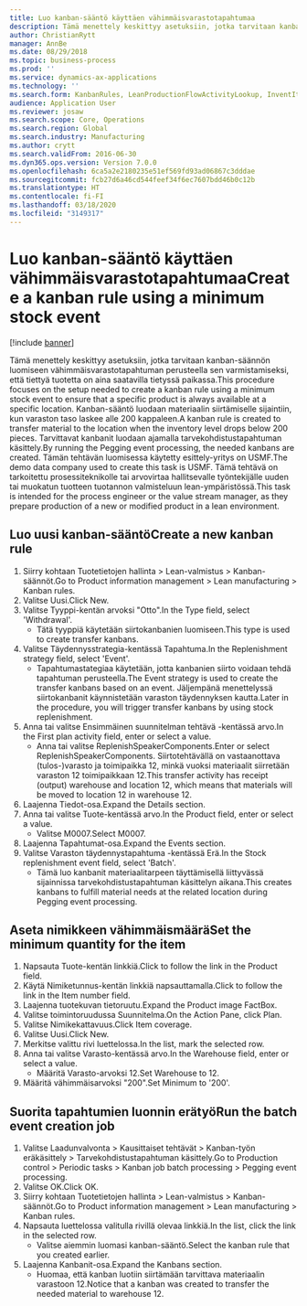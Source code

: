 ```yaml
---
title: Luo kanban-sääntö käyttäen vähimmäisvarastotapahtumaa
description: Tämä menettely keskittyy asetuksiin, jotka tarvitaan kanban-säännön luomiseen vähimmäisvarastotapahtuman perusteella sen varmistamiseksi, että tiettyä tuotetta on aina saatavilla tietyssä paikassa.
author: ChristianRytt
manager: AnnBe
ms.date: 08/29/2018
ms.topic: business-process
ms.prod: ''
ms.service: dynamics-ax-applications
ms.technology: ''
ms.search.form: KanbanRules, LeanProductionFlowActivityLookup, InventItemIdLookupSimple, EcoResProductInformationDialog, EcoResProductDetailsExtended, ReqItemTable, InventLocationIdLookup
audience: Application User
ms.reviewer: josaw
ms.search.scope: Core, Operations
ms.search.region: Global
ms.search.industry: Manufacturing
ms.author: crytt
ms.search.validFrom: 2016-06-30
ms.dyn365.ops.version: Version 7.0.0
ms.openlocfilehash: 6ca5a2e2180235e51ef569fd93ad06867c3dddae
ms.sourcegitcommit: fcb27d6a46cd544feef34f6ec7607bdd46b0c12b
ms.translationtype: HT
ms.contentlocale: fi-FI
ms.lasthandoff: 03/18/2020
ms.locfileid: "3149317"
---
```

# <a name="create-a-kanban-rule-using-a-minimum-stock-event"></a><span data-ttu-id="e009c-103">Luo kanban-sääntö käyttäen vähimmäisvarastotapahtumaa</span><span class="sxs-lookup"><span data-stu-id="e009c-103">Create a kanban rule using a minimum stock event</span></span>

[!include [banner](../../includes/banner.md)]

<span data-ttu-id="e009c-104">Tämä menettely keskittyy asetuksiin, jotka tarvitaan kanban-säännön luomiseen vähimmäisvarastotapahtuman perusteella sen varmistamiseksi, että tiettyä tuotetta on aina saatavilla tietyssä paikassa.</span><span class="sxs-lookup"><span data-stu-id="e009c-104">This procedure focuses on the setup needed to create a kanban rule using a minimum stock event to ensure that a specific product is always available at a specific location.</span></span> <span data-ttu-id="e009c-105">Kanban-sääntö luodaan materiaalin siirtämiselle sijaintiin, kun varaston taso laskee alle 200 kappaleen.</span><span class="sxs-lookup"><span data-stu-id="e009c-105">A kanban rule is created to transfer material to the location when the inventory level drops below 200 pieces.</span></span> <span data-ttu-id="e009c-106">Tarvittavat kanbanit luodaan ajamalla tarvekohdistustapahtuman käsittely.</span><span class="sxs-lookup"><span data-stu-id="e009c-106">By running the Pegging event processing, the needed kanbans are created.</span></span> <span data-ttu-id="e009c-107">Tämän tehtävän luomisessa käytetty esittely-yritys on USMF.</span><span class="sxs-lookup"><span data-stu-id="e009c-107">The demo data company used to create this task is USMF.</span></span> <span data-ttu-id="e009c-108">Tämä tehtävä on tarkoitettu prosessiteknikolle tai arvovirtaa hallitsevalle työntekijälle uuden tai muokatun tuotteen tuotannon valmisteluun lean-ympäristössä.</span><span class="sxs-lookup"><span data-stu-id="e009c-108">This task is intended for the process engineer or the value stream manager, as they prepare production of a new or modified product in a lean environment.</span></span>


## <a name="create-a-new-kanban-rule"></a><span data-ttu-id="e009c-109">Luo uusi kanban-sääntö</span><span class="sxs-lookup"><span data-stu-id="e009c-109">Create a new kanban rule</span></span>
1. <span data-ttu-id="e009c-110">Siirry kohtaan Tuotetietojen hallinta > Lean-valmistus > Kanban-säännöt.</span><span class="sxs-lookup"><span data-stu-id="e009c-110">Go to Product information management > Lean manufacturing > Kanban rules.</span></span>
2. <span data-ttu-id="e009c-111">Valitse Uusi.</span><span class="sxs-lookup"><span data-stu-id="e009c-111">Click New.</span></span>
3. <span data-ttu-id="e009c-112">Valitse Tyyppi-kentän arvoksi "Otto".</span><span class="sxs-lookup"><span data-stu-id="e009c-112">In the Type field, select 'Withdrawal'.</span></span>
    * <span data-ttu-id="e009c-113">Tätä tyyppiä käytetään siirtokanbanien luomiseen.</span><span class="sxs-lookup"><span data-stu-id="e009c-113">This type is used to create transfer kanbans.</span></span>  
4. <span data-ttu-id="e009c-114">Valitse Täydennysstrategia-kentässä Tapahtuma.</span><span class="sxs-lookup"><span data-stu-id="e009c-114">In the Replenishment strategy field, select 'Event'.</span></span>
    * <span data-ttu-id="e009c-115">Tapahtumastategiaa käytetään, jotta kanbanien siirto voidaan tehdä tapahtuman perusteella.</span><span class="sxs-lookup"><span data-stu-id="e009c-115">The Event strategy is used to create the transfer kanbans based on an event.</span></span> <span data-ttu-id="e009c-116">Jäljempänä menettelyssä siirtokanbanit käynnistetään varaston täydennyksen kautta.</span><span class="sxs-lookup"><span data-stu-id="e009c-116">Later in the procedure, you will trigger transfer kanbans by using stock replenishment.</span></span>  
5. <span data-ttu-id="e009c-117">Anna tai valitse Ensimmäinen suunnitelman tehtävä -kentässä arvo.</span><span class="sxs-lookup"><span data-stu-id="e009c-117">In the First plan activity field, enter or select a value.</span></span>
    * <span data-ttu-id="e009c-118">Anna tai valitse ReplenishSpeakerComponents.</span><span class="sxs-lookup"><span data-stu-id="e009c-118">Enter or select ReplenishSpeakerComponents.</span></span> <span data-ttu-id="e009c-119">Siirtotehtävällä on vastaanottava (tulos-)varasto ja toimipaikka 12, minkä vuoksi materiaalit siirretään varaston 12 toimipaikkaan 12.</span><span class="sxs-lookup"><span data-stu-id="e009c-119">This transfer activity has receipt (output) warehouse and location 12, which means that materials will be moved to location 12 in warehouse 12.</span></span>  
6. <span data-ttu-id="e009c-120">Laajenna Tiedot-osa.</span><span class="sxs-lookup"><span data-stu-id="e009c-120">Expand the Details section.</span></span>
7. <span data-ttu-id="e009c-121">Anna tai valitse Tuote-kentässä arvo.</span><span class="sxs-lookup"><span data-stu-id="e009c-121">In the Product field, enter or select a value.</span></span>
    * <span data-ttu-id="e009c-122">Valitse M0007.</span><span class="sxs-lookup"><span data-stu-id="e009c-122">Select M0007.</span></span>  
8. <span data-ttu-id="e009c-123">Laajenna Tapahtumat-osa.</span><span class="sxs-lookup"><span data-stu-id="e009c-123">Expand the Events section.</span></span>
9. <span data-ttu-id="e009c-124">Valitse Varaston täydennystapahtuma -kentässä Erä.</span><span class="sxs-lookup"><span data-stu-id="e009c-124">In the Stock replenishment event field, select 'Batch'.</span></span>
    * <span data-ttu-id="e009c-125">Tämä luo kanbanit materiaalitarpeen täyttämisellä liittyvässä sijainnissa tarvekohdistustapahtuman käsittelyn aikana.</span><span class="sxs-lookup"><span data-stu-id="e009c-125">This creates kanbans to fulfill material needs at the related location during Pegging event processing.</span></span>  

## <a name="set-the-minimum-quantity-for-the-item"></a><span data-ttu-id="e009c-126">Aseta nimikkeen vähimmäismäärä</span><span class="sxs-lookup"><span data-stu-id="e009c-126">Set the minimum quantity for the item</span></span>
1. <span data-ttu-id="e009c-127">Napsauta Tuote-kentän linkkiä.</span><span class="sxs-lookup"><span data-stu-id="e009c-127">Click to follow the link in the Product field.</span></span>
2. <span data-ttu-id="e009c-128">Käytä Nimiketunnus-kentän linkkiä napsauttamalla.</span><span class="sxs-lookup"><span data-stu-id="e009c-128">Click to follow the link in the Item number field.</span></span>
3. <span data-ttu-id="e009c-129">Laajenna tuotekuvan tietoruutu.</span><span class="sxs-lookup"><span data-stu-id="e009c-129">Expand the Product image FactBox.</span></span>
4. <span data-ttu-id="e009c-130">Valitse toimintoruudussa Suunnitelma.</span><span class="sxs-lookup"><span data-stu-id="e009c-130">On the Action Pane, click Plan.</span></span>
5. <span data-ttu-id="e009c-131">Valitse Nimikekattavuus.</span><span class="sxs-lookup"><span data-stu-id="e009c-131">Click Item coverage.</span></span>
6. <span data-ttu-id="e009c-132">Valitse Uusi.</span><span class="sxs-lookup"><span data-stu-id="e009c-132">Click New.</span></span>
7. <span data-ttu-id="e009c-133">Merkitse valittu rivi luettelossa.</span><span class="sxs-lookup"><span data-stu-id="e009c-133">In the list, mark the selected row.</span></span>
8. <span data-ttu-id="e009c-134">Anna tai valitse Varasto-kentässä arvo.</span><span class="sxs-lookup"><span data-stu-id="e009c-134">In the Warehouse field, enter or select a value.</span></span>
    * <span data-ttu-id="e009c-135">Määritä Varasto-arvoksi 12.</span><span class="sxs-lookup"><span data-stu-id="e009c-135">Set Warehouse to 12.</span></span>  
9. <span data-ttu-id="e009c-136">Määritä vähimmäisarvoksi "200".</span><span class="sxs-lookup"><span data-stu-id="e009c-136">Set Minimum to '200'.</span></span>

## <a name="run-the-batch-event-creation-job"></a><span data-ttu-id="e009c-137">Suorita tapahtumien luonnin erätyö</span><span class="sxs-lookup"><span data-stu-id="e009c-137">Run the batch event creation job</span></span>
1. <span data-ttu-id="e009c-138">Valitse Laadunvalvonta > Kausittaiset tehtävät > Kanban-työn eräkäsittely > Tarvekohdistustapahtuman käsittely.</span><span class="sxs-lookup"><span data-stu-id="e009c-138">Go to Production control > Periodic tasks > Kanban job batch processing > Pegging event processing.</span></span>
2. <span data-ttu-id="e009c-139">Valitse OK.</span><span class="sxs-lookup"><span data-stu-id="e009c-139">Click OK.</span></span>
3. <span data-ttu-id="e009c-140">Siirry kohtaan Tuotetietojen hallinta > Lean-valmistus > Kanban-säännöt.</span><span class="sxs-lookup"><span data-stu-id="e009c-140">Go to Product information management > Lean manufacturing > Kanban rules.</span></span>
4. <span data-ttu-id="e009c-141">Napsauta luettelossa valitulla rivillä olevaa linkkiä.</span><span class="sxs-lookup"><span data-stu-id="e009c-141">In the list, click the link in the selected row.</span></span>
    * <span data-ttu-id="e009c-142">Valitse aiemmin luomasi kanban-sääntö.</span><span class="sxs-lookup"><span data-stu-id="e009c-142">Select the kanban rule that you created earlier.</span></span>  
5. <span data-ttu-id="e009c-143">Laajenna Kanbanit-osa.</span><span class="sxs-lookup"><span data-stu-id="e009c-143">Expand the Kanbans section.</span></span>
    * <span data-ttu-id="e009c-144">Huomaa, että kanban luotiin siirtämään tarvittava materiaalin varastoon 12.</span><span class="sxs-lookup"><span data-stu-id="e009c-144">Notice that a kanban was created to transfer the needed material to warehouse 12.</span></span>  

